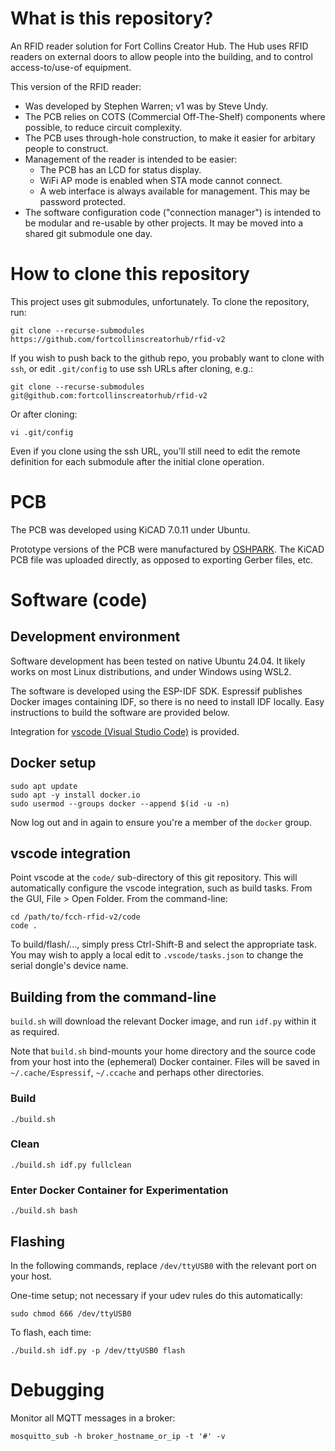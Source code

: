 # What is this repository?

An RFID reader solution for Fort Collins Creator Hub. The Hub uses RFID readers
on external doors to allow people into the building, and to control
access-to/use-of equipment.

This version of the RFID reader:
* Was developed by Stephen Warren; v1 was by Steve Undy.
* The PCB relies on COTS (Commercial Off-The-Shelf) components where possible,
  to reduce circuit complexity.
* The PCB uses through-hole construction, to make it easier for arbitary people
  to construct.
* Management of the reader is intended to be easier:
  * The PCB has an LCD for status display.
  * WiFi AP mode is enabled when STA mode cannot connect.
  * A web interface is always available for management.
    This may be password protected.
* The software configuration code ("connection manager") is intended to be
  modular and re-usable by other projects. It may be moved into a shared git
  submodule one day.

# How to clone this repository

This project uses git submodules, unfortunately. To clone the repository, run:

```shell
git clone --recurse-submodules https://github.com/fortcollinscreatorhub/rfid-v2
```

If you wish to push back to the github repo, you probably want to clone with
`ssh`, or edit `.git/config` to use ssh URLs after cloning, e.g.:

```shell
git clone --recurse-submodules git@github.com:fortcollinscreatorhub/rfid-v2
```

Or after cloning:

```shell
vi .git/config
```

Even if you clone using the ssh URL, you'll still need to edit the remote
definition for each submodule after the initial clone operation.

# PCB

The PCB was developed using KiCAD 7.0.11 under Ubuntu.

Prototype versions of the PCB were manufactured by
[OSHPARK](https://oshpark.com/). The KiCAD PCB file was uploaded directly, as
opposed to exporting Gerber files, etc.

# Software (code)

## Development environment

Software development has been tested on native Ubuntu 24.04. It likely works on
most Linux distributions, and under Windows using WSL2.

The software is developed using the ESP-IDF SDK. Espressif publishes Docker
images containing IDF, so there is no need to install IDF locally. Easy
instructions to build the software are provided below.

Integration for [vscode (Visual Studio Code)](https://code.visualstudio.com/)
is provided.

## Docker setup

```shell
sudo apt update
sudo apt -y install docker.io
sudo usermod --groups docker --append $(id -u -n)
```

Now log out and in again to ensure you're a member of the `docker` group.

## vscode integration

Point vscode at the `code/` sub-directory of this git repository. This will
automatically configure the vscode integration, such as build tasks. From the
GUI, File > Open Folder. From the command-line:

```shell
cd /path/to/fcch-rfid-v2/code
code .
```

To build/flash/..., simply press Ctrl-Shift-B and select the appropriate task.
You may wish to apply a local edit to `.vscode/tasks.json` to change the serial
dongle's device name.

## Building from the command-line

`build.sh` will download the relevant Docker image, and run `idf.py` within it
as required.

Note that `build.sh` bind-mounts your home directory and the source code from
your host into the (ephemeral) Docker container. Files will be saved in
`~/.cache/Espressif`, `~/.ccache` and perhaps other directories.

### Build

```shell
./build.sh
```

### Clean

```shell
./build.sh idf.py fullclean
```

### Enter Docker Container for Experimentation

```shell
./build.sh bash
```

## Flashing

In the following commands, replace `/dev/ttyUSB0` with the relevant port on
your host.

One-time setup; not necessary if your udev rules do this automatically:

```shell
sudo chmod 666 /dev/ttyUSB0
```

To flash, each time:

```shell
./build.sh idf.py -p /dev/ttyUSB0 flash
```

# Debugging

Monitor all MQTT messages in a broker:

```shell
mosquitto_sub -h broker_hostname_or_ip -t '#' -v
```
